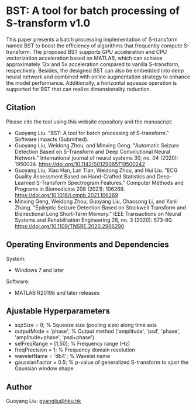 # BST: A tool for batch processing of S-transform v1.0

This paper presents a batch processing implementation of S-transform named BST to boost the efficiency of algorithms that frequently compute S-transform. The proposed BST supports GPU acceleration and CPU vectorization acceleration based on MATLAB, which can achieve approximately 12x and 5x acceleration compared to vanilla S-transform, respectively. Besides, the designed BST can also be embedded into deep neural network and combined with online augmentation strategy to enhance the model performance. Additionally, a horizontal squeeze operation is supported for BST that can realize dimensionality reduction.

## Citation

Please cite the tool using this website repository and the manuscript:

- Guoyang Liu. "BST: A tool for batch processing of S-transform." Software Impacts (Submitted).
-	Guoyang Liu, Weidong Zhou, and Minxing Geng. "Automatic Seizure Detection Based on S-Transform and Deep Convolutional Neural Network." International journal of neural systems 30, no. 04 (2020): 1950024. https://doi.org/10.1142/S0129065719500242 
-	Guoyang Liu, Xiao Han, Lan Tian, Weidong Zhou, and Hui Liu. "ECG Quality Assessment Based on Hand-Crafted Statistics and Deep-Learned S-Transform Spectrogram Features." Computer Methods and Programs in Biomedicine 208 (2021): 106269. https://doi.org/10.1016/j.cmpb.2021.106269 
-	Minxing Geng, Weidong Zhou, Guoyang Liu, Chaosong Li, and Yanli Zhang. "Epileptic Seizure Detection Based on Stockwell Transform and Bidirectional Long Short-Term Memory." IEEE Transactions on Neural Systems and Rehabilitation Engineering 28, no. 3 (2020): 573-80. https://doi.org/10.1109/TNSRE.2020.2966290 

## Operating Environments and Dependencies

System:
- Windows 7 and later

Software:
- MATLAB R2019b and later releases

## Ajustable Hyperparameters

- sqzSize = 8;                    % Squeeze size (pooling size) along time axis
- outputMode = 'phase';           % Output method ('amplitude', 'psd', 'phase', 'amplitude+phase', 'psd+phase')
- selFreqRange = [1,50];          % Frequency range (Hz)
- freqPrecision = 1;              % Frequency domain resolution
- waveletName = 'db4';            % Wavelet name
- gaussianFactor = 0.5;           % p-value of generalized S-transform to ajust the Gaussian window shape

## Author

Guoyang Liu: gyangliu@hku.hk

